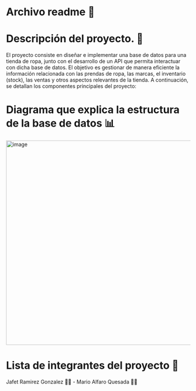 # Archivo readme :file_folder:
# Descripción del proyecto. :memo:

El proyecto consiste en diseñar e implementar una base de datos para una tienda de ropa, junto con el desarrollo de un API que permita interactuar con dicha base de datos. El objetivo es gestionar de manera eficiente la información relacionada con las prendas de ropa, las marcas, el inventario (stock), las ventas y otros aspectos relevantes de la tienda. A continuación, se detallan los componentes principales del proyecto:


# Diagrama que explica la estructura de la base de datos :bar_chart:

<img width="558" alt="image" src="https://github.com/user-attachments/assets/d01f3daa-492d-48c6-b27d-3961f0d0f663" />


# Lista de integrantes del proyecto :pushpin:

Jafet Ramirez Gonzalez :man_technologist: -
Mario Alfaro Quesada :man_technologist:

